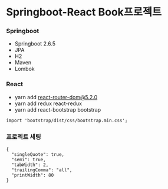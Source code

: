 # Springboot-React Book프로젝트

### Springboot

- Springboot 2.6.5
- JPA
- H2
- Maven
- Lombok

### React

- yarn add react-router-dom@5.2.0
- yarn add redux react-redux
- yarn add react-bootstrap bootstrap

```txt
import 'bootstrap/dist/css/bootstrap.min.css';
```

### 프로젝트 세팅

```
{
  "singleQuote": true,
  "semi": true,
  "tabWidth": 2,
  "trailingComma": "all",
  "printWidth": 80
}
```
